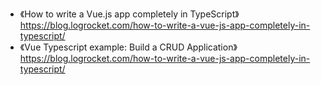 * 《How to write a Vue.js app completely in TypeScript》https://blog.logrocket.com/how-to-write-a-vue-js-app-completely-in-typescript/
* 《Vue Typescript example: Build a CRUD Application》https://blog.logrocket.com/how-to-write-a-vue-js-app-completely-in-typescript/
